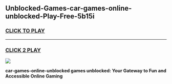 
## Unblocked-Games-car-games-online-unblocked-Play-Free-5b15i
<h3>
<a href="https://premium76.site?title=car-games-online-unblocked&ref=23A">CLICK TO PLAY</a></h3>
<hr>

<h3>
<a href="https://premium76.site?title=car-games-online-unblocked&ref=23A">CLICK 2 PLAY</a>
  
</h3>

<a href="https://premium76.site?title=car-games-online-unblocked&ref=23A"><img src="https://clearcache.store/games.png"></a>


**car-games-online-unblocked games unblocked: Your Gateway to Fun and Accessible Online Gaming**
